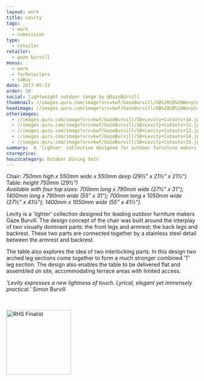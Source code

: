 ```yaml
---
layout: work
title: Levity
tags:
  - work
  - commission
type:
  - retailer
retailer:
  - gaze burvill
menus:
  - work
  - forRetailers
  - toBuy
date: 2017-05-23
order: 50
social: lightweight outdoor range by @GazeBurvill
thumbnail: //images.quru.com/image?src=kwf/GazeBurvill/GB%20CB%20Worplesdon-030.jpg&right=0.85313&left=0.09375&top=0.11636&width=175&height=175
headimage: //images.quru.com/image?src=kwf/GazeBurvill/GB%20CB%20Worplesdon-030.jpg&right=0.85313&left=0.09375&top=0.11636
otherimages:
  - //images.quru.com/image?src=kwf/GazeBurvill/SB+Levity+Cutouts+10.jpg
  - //images.quru.com/image?src=kwf/GazeBurvill/SB+Levity+Cutouts+11.jpg
  - //images.quru.com/image?src=kwf/GazeBurvill/SB+Levity+Cutouts+12.jpg
  - //images.quru.com/image?src=kwf/GazeBurvill/SB+Levity+Cutouts+14.jpg
  - //images.quru.com/image?src=kwf/GazeBurvill/SB+Levity+Cutouts+15.jpg
summary:  A 'lighter' collection designed for outdoor furniture makers Gaze Burvill
storeprice: 
houzzcategory: Outdoor Dining Sets
---
```

Chair: _750mm high x 550mm wide x 550mm deep (29&frac12;” x 21&frac12;” x 21&frac12;”)_   
Table: _height 750mm (29&frac12;”)  
Available with four top sizes: 700mm long x 790mm wide (27&frac12;” x 31”);  1400mm long x 790mm wide (55” x 31”);  700mm long x 1050mm wide (27&frac12;” x 41&frac12;”);  1400mm x 1050mm wide (55” x 41&frac12;”)._

Levity is a 'lighter' collection designed for leading outdoor furniture makers Gaze Burvill. The design concept of the chair was built around the interplay of two visually dominant parts: the front legs and armrest; the back legs and backrest. These two parts are connected together by a stainless steel detail between the armrest and backrest.

The table also explores the idea of two interlocking parts. In this design two arched leg sections come together to form a much stronger combined ’T’ leg section. The design also enables the table to be delivered flat and assembled on site, accommodating terrace areas with limited access.

*‘Levity expresses a new lightness of touch. Lyrical, elegant yet immensely practical.’* Simon Burvill

<img alt="RHS Finalist" src="//images.quru.com/image?src=kwf/GazeBurvill/CGPotY%20tag%20-%20Finalist.png&width=170" width="170" style="padding: 2rem 0 2rem 0;"/>
